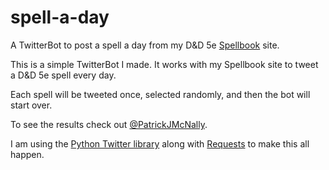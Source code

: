 # spell-a-day
A TwitterBot to post a spell a day from my D&amp;D 5e [Spellbook](http://www.pjmcnally.net/spellbook) site.

This is a simple TwitterBot I made. It works with my Spellbook site to tweet a D&D 5e spell every day.

Each spell will be tweeted once, selected randomly, and then the bot will start over.

To see the results check out [@PatrickJMcNally](https://twitter.com/PatrickJMcNally).

I am using the [Python Twitter library](https://python-twitter.readthedocs.io/en/latest/) along with [Requests](http://docs.python-requests.org/en/master/) to make this all happen.  
